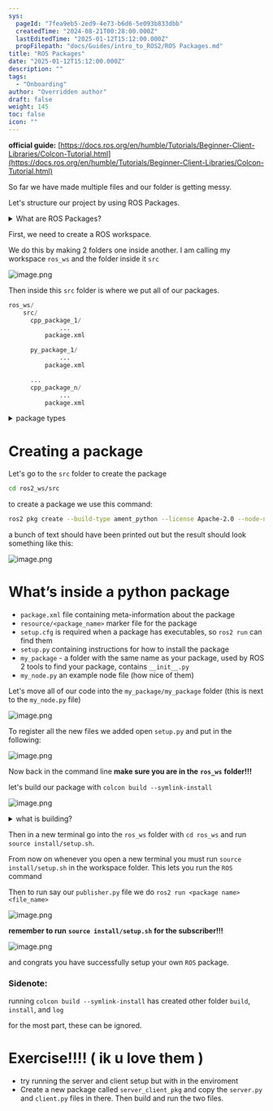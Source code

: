 ```yaml
---
sys:
  pageId: "7fea9eb5-2ed9-4e73-b6d6-5e093b833dbb"
  createdTime: "2024-08-21T00:28:00.000Z"
  lastEditedTime: "2025-01-12T15:12:00.000Z"
  propFilepath: "docs/Guides/intro_to_ROS2/ROS Packages.md"
title: "ROS Packages"
date: "2025-01-12T15:12:00.000Z"
description: ""
tags:
  - "Onboarding"
author: "Overridden author"
draft: false
weight: 145
toc: false
icon: ""
---
```


**official guide:** [https://docs.ros.org/en/humble/Tutorials/Beginner-Client-Libraries/Colcon-Tutorial.html](https://docs.ros.org/en/humble/Tutorials/Beginner-Client-Libraries/Colcon-Tutorial.html)

So far we have made multiple files and our folder is getting messy.

Let's structure our project by using ROS Packages.

<details>

<summary>What are ROS Packages?</summary>

ROS Packages are, as the name implies, packages of code that are highly sharable between ROS developers.

They consist of a folder, `package.xml` file, and source code

```python
      cpp_package_1/
		      ... imagine much code files here ..
          package.xml
```

</details>

First, we need to create a ROS workspace.

We do this by making 2 folders one inside another. I am calling my workspace `ros_ws` and the folder inside it `src`

![image.png](https://prod-files-secure.s3.us-west-2.amazonaws.com/d518164a-d88e-44d1-a4ee-3adb3bd8bce0/70706947-fd18-4537-a67b-e12946812d31/image.png?X-Amz-Algorithm=AWS4-HMAC-SHA256&X-Amz-Content-Sha256=UNSIGNED-PAYLOAD&X-Amz-Credential=ASIAZI2LB4667INU3JLK%2F20250607%2Fus-west-2%2Fs3%2Faws4_request&X-Amz-Date=20250607T131826Z&X-Amz-Expires=3600&X-Amz-Security-Token=IQoJb3JpZ2luX2VjEJz%2F%2F%2F%2F%2F%2F%2F%2F%2F%2FwEaCXVzLXdlc3QtMiJIMEYCIQDTj%2FILPE0u%2BdAmHBEMxsBzQWTF9EEN2S19oOId2QeDSwIhAMe82GqDnOeBlLnfP4FRQvDyvs%2FaW87Hif2Uz0j%2FnU61Kv8DCHQQABoMNjM3NDIzMTgzODA1IgwrddWFwRhWUKhIvcsq3AOnUa1hU7BQiP3oEH%2BMQ7ldxGcbQUyFQ2rHmXWvsecAgFMJAAmpC9QjXKmHG%2FQLdylYtf3MPASQ8BaBmjGcjHJLCmm6ENAJfRdqEAOA9mzfRrLcK%2FpNh%2F3R%2Fj8Pts52B2Drn%2BXprUsl6CDIXdUf7vtor%2BY9F5zb4GLScn7s3OT4V8gbA%2BTlA5mz8bjxu8Ux4bMDsUPQPyULY9jlZEhIN%2Bq%2BMKNsqOSPtHOhguJQPkdJO5rck8EcXdp%2FTYzattD9mrMfuh4Dw5F2aVDoq08w%2FtQw5kqOC%2FZnS10h5%2BrLaCm9scTPCKN5IWGYTcWOSeLbSXVF4MK8wv%2FfGTe6CceDuKpGlTXIR7sEZZ6rjx1JghSnen2n6lhsEqJw2fARhLbD6BcLgDcrqLuL8xu5Jid7kLz08GKvttfONYuL8MxnsWgLSD1y3%2Fms%2FNgGUrB0mjMa434oUfO9CyOK0pk9mdERXgIsWMVJZORgQySHcgdTMQYJG1SOpVSWtlmbXarnQCaUCJv48aqj6InFPwc6sN2c9QXft6XRoC810M4g5Tcyp9U1D%2FpeqrJoqxE7CJXcre3yo3URZmIAMoP045Lfj4E0VQhlpkOEyo0Nkoi%2BsC7C2gJEKrAwlo3uKdfaB8YmDjD5w5DCBjqkAROzvGrVqvY696jwflzP6NsZN8jYtMQ2nRQbNqKMJV8npltziHSzWEmvI%2BoE5zMaxZRH7OIsUDhW8nLEuiKp2B5Tek%2B77Fm3EhZttdmUAi13EMBUc7ARf%2FPQVGJ4OlKqL3CkXjatE25v%2BOUl%2BxIAx9tcIGSzAp4EeuCI6D%2FyVoqTneR4XKycBF3fBDz7bHYUMWUfQtdhqc9xeDDoGx44D4GYg1S8&X-Amz-Signature=4ec0248225f7dbd28fcaa27d97e13ca49e036e9e5cc2b92cae1738629bddca77&X-Amz-SignedHeaders=host&x-id=GetObject)

Then inside this `src` folder is where we put all of our packages.

```python
ros_ws/
    src/
      cpp_package_1/
		      ...
          package.xml

      py_package_1/
		      ...
          package.xml

      ...
      cpp_package_n/
		      ...
          package.xml

```

<details>

<summary>package types</summary>

packages can be either `C++` or python.

the intern file structure is different for each but for this guide we will stick to creating python packages

</details>

# Creating a package

Let's go to the `src` folder to create the package

```bash
cd ros2_ws/src
```

to create a package we use this command:

```bash
ros2 pkg create --build-type ament_python --license Apache-2.0 --node-name my_node my_package
```

a bunch of text should have been printed out but the result should look something like this:

![image.png](https://prod-files-secure.s3.us-west-2.amazonaws.com/d518164a-d88e-44d1-a4ee-3adb3bd8bce0/e6cf1e3f-8512-4a3e-b131-079f800bf3e8/image.png?X-Amz-Algorithm=AWS4-HMAC-SHA256&X-Amz-Content-Sha256=UNSIGNED-PAYLOAD&X-Amz-Credential=ASIAZI2LB4667INU3JLK%2F20250607%2Fus-west-2%2Fs3%2Faws4_request&X-Amz-Date=20250607T131826Z&X-Amz-Expires=3600&X-Amz-Security-Token=IQoJb3JpZ2luX2VjEJz%2F%2F%2F%2F%2F%2F%2F%2F%2F%2FwEaCXVzLXdlc3QtMiJIMEYCIQDTj%2FILPE0u%2BdAmHBEMxsBzQWTF9EEN2S19oOId2QeDSwIhAMe82GqDnOeBlLnfP4FRQvDyvs%2FaW87Hif2Uz0j%2FnU61Kv8DCHQQABoMNjM3NDIzMTgzODA1IgwrddWFwRhWUKhIvcsq3AOnUa1hU7BQiP3oEH%2BMQ7ldxGcbQUyFQ2rHmXWvsecAgFMJAAmpC9QjXKmHG%2FQLdylYtf3MPASQ8BaBmjGcjHJLCmm6ENAJfRdqEAOA9mzfRrLcK%2FpNh%2F3R%2Fj8Pts52B2Drn%2BXprUsl6CDIXdUf7vtor%2BY9F5zb4GLScn7s3OT4V8gbA%2BTlA5mz8bjxu8Ux4bMDsUPQPyULY9jlZEhIN%2Bq%2BMKNsqOSPtHOhguJQPkdJO5rck8EcXdp%2FTYzattD9mrMfuh4Dw5F2aVDoq08w%2FtQw5kqOC%2FZnS10h5%2BrLaCm9scTPCKN5IWGYTcWOSeLbSXVF4MK8wv%2FfGTe6CceDuKpGlTXIR7sEZZ6rjx1JghSnen2n6lhsEqJw2fARhLbD6BcLgDcrqLuL8xu5Jid7kLz08GKvttfONYuL8MxnsWgLSD1y3%2Fms%2FNgGUrB0mjMa434oUfO9CyOK0pk9mdERXgIsWMVJZORgQySHcgdTMQYJG1SOpVSWtlmbXarnQCaUCJv48aqj6InFPwc6sN2c9QXft6XRoC810M4g5Tcyp9U1D%2FpeqrJoqxE7CJXcre3yo3URZmIAMoP045Lfj4E0VQhlpkOEyo0Nkoi%2BsC7C2gJEKrAwlo3uKdfaB8YmDjD5w5DCBjqkAROzvGrVqvY696jwflzP6NsZN8jYtMQ2nRQbNqKMJV8npltziHSzWEmvI%2BoE5zMaxZRH7OIsUDhW8nLEuiKp2B5Tek%2B77Fm3EhZttdmUAi13EMBUc7ARf%2FPQVGJ4OlKqL3CkXjatE25v%2BOUl%2BxIAx9tcIGSzAp4EeuCI6D%2FyVoqTneR4XKycBF3fBDz7bHYUMWUfQtdhqc9xeDDoGx44D4GYg1S8&X-Amz-Signature=6a2e0de2459e5c64de530d7e90ff93408932e56458668010a027fecb534aacbc&X-Amz-SignedHeaders=host&x-id=GetObject)

# What’s inside a python package

- `package.xml` file containing meta-information about the package
- `resource/<package_name>` marker file for the package
- `setup.cfg` is required when a package has executables, so `ros2 run` can find them
- `setup.py` containing instructions for how to install the package
- `my_package` - a folder with the same name as your package, used by ROS 2 tools to find your package, contains `__init__.py`
- `my_node.py` an example node file (how nice of them)

Let's move all of our code into the `my_package/my_package` folder (this is next to the `my_node.py` file)

![image.png](https://prod-files-secure.s3.us-west-2.amazonaws.com/d518164a-d88e-44d1-a4ee-3adb3bd8bce0/9ce58f11-0da9-4d3e-b86d-506a9685d378/image.png?X-Amz-Algorithm=AWS4-HMAC-SHA256&X-Amz-Content-Sha256=UNSIGNED-PAYLOAD&X-Amz-Credential=ASIAZI2LB4667INU3JLK%2F20250607%2Fus-west-2%2Fs3%2Faws4_request&X-Amz-Date=20250607T131826Z&X-Amz-Expires=3600&X-Amz-Security-Token=IQoJb3JpZ2luX2VjEJz%2F%2F%2F%2F%2F%2F%2F%2F%2F%2FwEaCXVzLXdlc3QtMiJIMEYCIQDTj%2FILPE0u%2BdAmHBEMxsBzQWTF9EEN2S19oOId2QeDSwIhAMe82GqDnOeBlLnfP4FRQvDyvs%2FaW87Hif2Uz0j%2FnU61Kv8DCHQQABoMNjM3NDIzMTgzODA1IgwrddWFwRhWUKhIvcsq3AOnUa1hU7BQiP3oEH%2BMQ7ldxGcbQUyFQ2rHmXWvsecAgFMJAAmpC9QjXKmHG%2FQLdylYtf3MPASQ8BaBmjGcjHJLCmm6ENAJfRdqEAOA9mzfRrLcK%2FpNh%2F3R%2Fj8Pts52B2Drn%2BXprUsl6CDIXdUf7vtor%2BY9F5zb4GLScn7s3OT4V8gbA%2BTlA5mz8bjxu8Ux4bMDsUPQPyULY9jlZEhIN%2Bq%2BMKNsqOSPtHOhguJQPkdJO5rck8EcXdp%2FTYzattD9mrMfuh4Dw5F2aVDoq08w%2FtQw5kqOC%2FZnS10h5%2BrLaCm9scTPCKN5IWGYTcWOSeLbSXVF4MK8wv%2FfGTe6CceDuKpGlTXIR7sEZZ6rjx1JghSnen2n6lhsEqJw2fARhLbD6BcLgDcrqLuL8xu5Jid7kLz08GKvttfONYuL8MxnsWgLSD1y3%2Fms%2FNgGUrB0mjMa434oUfO9CyOK0pk9mdERXgIsWMVJZORgQySHcgdTMQYJG1SOpVSWtlmbXarnQCaUCJv48aqj6InFPwc6sN2c9QXft6XRoC810M4g5Tcyp9U1D%2FpeqrJoqxE7CJXcre3yo3URZmIAMoP045Lfj4E0VQhlpkOEyo0Nkoi%2BsC7C2gJEKrAwlo3uKdfaB8YmDjD5w5DCBjqkAROzvGrVqvY696jwflzP6NsZN8jYtMQ2nRQbNqKMJV8npltziHSzWEmvI%2BoE5zMaxZRH7OIsUDhW8nLEuiKp2B5Tek%2B77Fm3EhZttdmUAi13EMBUc7ARf%2FPQVGJ4OlKqL3CkXjatE25v%2BOUl%2BxIAx9tcIGSzAp4EeuCI6D%2FyVoqTneR4XKycBF3fBDz7bHYUMWUfQtdhqc9xeDDoGx44D4GYg1S8&X-Amz-Signature=ef8550117d9fd5f4bec89af25226e5e71c861d492f0a3971618a6f2ddef6bb93&X-Amz-SignedHeaders=host&x-id=GetObject)

To register all the new files we added open `setup.py` and put in the following:

![image.png](https://prod-files-secure.s3.us-west-2.amazonaws.com/d518164a-d88e-44d1-a4ee-3adb3bd8bce0/1cd7c262-4cae-4496-9d75-c178537d24a2/image.png?X-Amz-Algorithm=AWS4-HMAC-SHA256&X-Amz-Content-Sha256=UNSIGNED-PAYLOAD&X-Amz-Credential=ASIAZI2LB4667INU3JLK%2F20250607%2Fus-west-2%2Fs3%2Faws4_request&X-Amz-Date=20250607T131826Z&X-Amz-Expires=3600&X-Amz-Security-Token=IQoJb3JpZ2luX2VjEJz%2F%2F%2F%2F%2F%2F%2F%2F%2F%2FwEaCXVzLXdlc3QtMiJIMEYCIQDTj%2FILPE0u%2BdAmHBEMxsBzQWTF9EEN2S19oOId2QeDSwIhAMe82GqDnOeBlLnfP4FRQvDyvs%2FaW87Hif2Uz0j%2FnU61Kv8DCHQQABoMNjM3NDIzMTgzODA1IgwrddWFwRhWUKhIvcsq3AOnUa1hU7BQiP3oEH%2BMQ7ldxGcbQUyFQ2rHmXWvsecAgFMJAAmpC9QjXKmHG%2FQLdylYtf3MPASQ8BaBmjGcjHJLCmm6ENAJfRdqEAOA9mzfRrLcK%2FpNh%2F3R%2Fj8Pts52B2Drn%2BXprUsl6CDIXdUf7vtor%2BY9F5zb4GLScn7s3OT4V8gbA%2BTlA5mz8bjxu8Ux4bMDsUPQPyULY9jlZEhIN%2Bq%2BMKNsqOSPtHOhguJQPkdJO5rck8EcXdp%2FTYzattD9mrMfuh4Dw5F2aVDoq08w%2FtQw5kqOC%2FZnS10h5%2BrLaCm9scTPCKN5IWGYTcWOSeLbSXVF4MK8wv%2FfGTe6CceDuKpGlTXIR7sEZZ6rjx1JghSnen2n6lhsEqJw2fARhLbD6BcLgDcrqLuL8xu5Jid7kLz08GKvttfONYuL8MxnsWgLSD1y3%2Fms%2FNgGUrB0mjMa434oUfO9CyOK0pk9mdERXgIsWMVJZORgQySHcgdTMQYJG1SOpVSWtlmbXarnQCaUCJv48aqj6InFPwc6sN2c9QXft6XRoC810M4g5Tcyp9U1D%2FpeqrJoqxE7CJXcre3yo3URZmIAMoP045Lfj4E0VQhlpkOEyo0Nkoi%2BsC7C2gJEKrAwlo3uKdfaB8YmDjD5w5DCBjqkAROzvGrVqvY696jwflzP6NsZN8jYtMQ2nRQbNqKMJV8npltziHSzWEmvI%2BoE5zMaxZRH7OIsUDhW8nLEuiKp2B5Tek%2B77Fm3EhZttdmUAi13EMBUc7ARf%2FPQVGJ4OlKqL3CkXjatE25v%2BOUl%2BxIAx9tcIGSzAp4EeuCI6D%2FyVoqTneR4XKycBF3fBDz7bHYUMWUfQtdhqc9xeDDoGx44D4GYg1S8&X-Amz-Signature=a7269e9f3eb43f5f19c9a2626ff91aa80d6876138fe5fbf1d1ed0e307d60942f&X-Amz-SignedHeaders=host&x-id=GetObject)

Now back in the command line **make sure you are in the** **`ros_ws`** **folder!!!**

let's build our package with `colcon build --symlink-install`

![image.png](https://prod-files-secure.s3.us-west-2.amazonaws.com/d518164a-d88e-44d1-a4ee-3adb3bd8bce0/2f2a0d27-b173-48fd-b189-5f5c0ce65619/image.png?X-Amz-Algorithm=AWS4-HMAC-SHA256&X-Amz-Content-Sha256=UNSIGNED-PAYLOAD&X-Amz-Credential=ASIAZI2LB4667INU3JLK%2F20250607%2Fus-west-2%2Fs3%2Faws4_request&X-Amz-Date=20250607T131826Z&X-Amz-Expires=3600&X-Amz-Security-Token=IQoJb3JpZ2luX2VjEJz%2F%2F%2F%2F%2F%2F%2F%2F%2F%2FwEaCXVzLXdlc3QtMiJIMEYCIQDTj%2FILPE0u%2BdAmHBEMxsBzQWTF9EEN2S19oOId2QeDSwIhAMe82GqDnOeBlLnfP4FRQvDyvs%2FaW87Hif2Uz0j%2FnU61Kv8DCHQQABoMNjM3NDIzMTgzODA1IgwrddWFwRhWUKhIvcsq3AOnUa1hU7BQiP3oEH%2BMQ7ldxGcbQUyFQ2rHmXWvsecAgFMJAAmpC9QjXKmHG%2FQLdylYtf3MPASQ8BaBmjGcjHJLCmm6ENAJfRdqEAOA9mzfRrLcK%2FpNh%2F3R%2Fj8Pts52B2Drn%2BXprUsl6CDIXdUf7vtor%2BY9F5zb4GLScn7s3OT4V8gbA%2BTlA5mz8bjxu8Ux4bMDsUPQPyULY9jlZEhIN%2Bq%2BMKNsqOSPtHOhguJQPkdJO5rck8EcXdp%2FTYzattD9mrMfuh4Dw5F2aVDoq08w%2FtQw5kqOC%2FZnS10h5%2BrLaCm9scTPCKN5IWGYTcWOSeLbSXVF4MK8wv%2FfGTe6CceDuKpGlTXIR7sEZZ6rjx1JghSnen2n6lhsEqJw2fARhLbD6BcLgDcrqLuL8xu5Jid7kLz08GKvttfONYuL8MxnsWgLSD1y3%2Fms%2FNgGUrB0mjMa434oUfO9CyOK0pk9mdERXgIsWMVJZORgQySHcgdTMQYJG1SOpVSWtlmbXarnQCaUCJv48aqj6InFPwc6sN2c9QXft6XRoC810M4g5Tcyp9U1D%2FpeqrJoqxE7CJXcre3yo3URZmIAMoP045Lfj4E0VQhlpkOEyo0Nkoi%2BsC7C2gJEKrAwlo3uKdfaB8YmDjD5w5DCBjqkAROzvGrVqvY696jwflzP6NsZN8jYtMQ2nRQbNqKMJV8npltziHSzWEmvI%2BoE5zMaxZRH7OIsUDhW8nLEuiKp2B5Tek%2B77Fm3EhZttdmUAi13EMBUc7ARf%2FPQVGJ4OlKqL3CkXjatE25v%2BOUl%2BxIAx9tcIGSzAp4EeuCI6D%2FyVoqTneR4XKycBF3fBDz7bHYUMWUfQtdhqc9xeDDoGx44D4GYg1S8&X-Amz-Signature=e455688fbcccf72e8cfdf214e1dee20374259bffb222f587778ece54774ac8c6&X-Amz-SignedHeaders=host&x-id=GetObject)

<details>

<summary>what is building?</summary>

if you are a CS major at Rose-Hulman you will learn the answer to this in CSSE132

but TLDR; is it combines all the code files into one program that can be run easily 

</details>

Then in a new terminal go into the `ros_ws` folder with `cd ros_ws` and run `source install/setup.sh`. 

From now on whenever you open a new terminal you must run `source install/setup.sh` in the workspace folder. This lets you run the `ROS` command

Then to run say our `publisher.py` file we do `ros2 run <package name> <file_name>`

![image.png](https://prod-files-secure.s3.us-west-2.amazonaws.com/d518164a-d88e-44d1-a4ee-3adb3bd8bce0/4f4b1219-3a44-4632-aa0a-ce3471699f59/image.png?X-Amz-Algorithm=AWS4-HMAC-SHA256&X-Amz-Content-Sha256=UNSIGNED-PAYLOAD&X-Amz-Credential=ASIAZI2LB4667INU3JLK%2F20250607%2Fus-west-2%2Fs3%2Faws4_request&X-Amz-Date=20250607T131827Z&X-Amz-Expires=3600&X-Amz-Security-Token=IQoJb3JpZ2luX2VjEJz%2F%2F%2F%2F%2F%2F%2F%2F%2F%2FwEaCXVzLXdlc3QtMiJIMEYCIQDTj%2FILPE0u%2BdAmHBEMxsBzQWTF9EEN2S19oOId2QeDSwIhAMe82GqDnOeBlLnfP4FRQvDyvs%2FaW87Hif2Uz0j%2FnU61Kv8DCHQQABoMNjM3NDIzMTgzODA1IgwrddWFwRhWUKhIvcsq3AOnUa1hU7BQiP3oEH%2BMQ7ldxGcbQUyFQ2rHmXWvsecAgFMJAAmpC9QjXKmHG%2FQLdylYtf3MPASQ8BaBmjGcjHJLCmm6ENAJfRdqEAOA9mzfRrLcK%2FpNh%2F3R%2Fj8Pts52B2Drn%2BXprUsl6CDIXdUf7vtor%2BY9F5zb4GLScn7s3OT4V8gbA%2BTlA5mz8bjxu8Ux4bMDsUPQPyULY9jlZEhIN%2Bq%2BMKNsqOSPtHOhguJQPkdJO5rck8EcXdp%2FTYzattD9mrMfuh4Dw5F2aVDoq08w%2FtQw5kqOC%2FZnS10h5%2BrLaCm9scTPCKN5IWGYTcWOSeLbSXVF4MK8wv%2FfGTe6CceDuKpGlTXIR7sEZZ6rjx1JghSnen2n6lhsEqJw2fARhLbD6BcLgDcrqLuL8xu5Jid7kLz08GKvttfONYuL8MxnsWgLSD1y3%2Fms%2FNgGUrB0mjMa434oUfO9CyOK0pk9mdERXgIsWMVJZORgQySHcgdTMQYJG1SOpVSWtlmbXarnQCaUCJv48aqj6InFPwc6sN2c9QXft6XRoC810M4g5Tcyp9U1D%2FpeqrJoqxE7CJXcre3yo3URZmIAMoP045Lfj4E0VQhlpkOEyo0Nkoi%2BsC7C2gJEKrAwlo3uKdfaB8YmDjD5w5DCBjqkAROzvGrVqvY696jwflzP6NsZN8jYtMQ2nRQbNqKMJV8npltziHSzWEmvI%2BoE5zMaxZRH7OIsUDhW8nLEuiKp2B5Tek%2B77Fm3EhZttdmUAi13EMBUc7ARf%2FPQVGJ4OlKqL3CkXjatE25v%2BOUl%2BxIAx9tcIGSzAp4EeuCI6D%2FyVoqTneR4XKycBF3fBDz7bHYUMWUfQtdhqc9xeDDoGx44D4GYg1S8&X-Amz-Signature=2bcb28f6ae73fb83837ef2b6242920451018f381d6b429ce6082bf34aced6e19&X-Amz-SignedHeaders=host&x-id=GetObject)

**remember to run** **`source install/setup.sh`** **for the subscriber!!!**

![image.png](https://prod-files-secure.s3.us-west-2.amazonaws.com/d518164a-d88e-44d1-a4ee-3adb3bd8bce0/02121119-dad4-49ec-8356-c956108b4243/image.png?X-Amz-Algorithm=AWS4-HMAC-SHA256&X-Amz-Content-Sha256=UNSIGNED-PAYLOAD&X-Amz-Credential=ASIAZI2LB4667INU3JLK%2F20250607%2Fus-west-2%2Fs3%2Faws4_request&X-Amz-Date=20250607T131827Z&X-Amz-Expires=3600&X-Amz-Security-Token=IQoJb3JpZ2luX2VjEJz%2F%2F%2F%2F%2F%2F%2F%2F%2F%2FwEaCXVzLXdlc3QtMiJIMEYCIQDTj%2FILPE0u%2BdAmHBEMxsBzQWTF9EEN2S19oOId2QeDSwIhAMe82GqDnOeBlLnfP4FRQvDyvs%2FaW87Hif2Uz0j%2FnU61Kv8DCHQQABoMNjM3NDIzMTgzODA1IgwrddWFwRhWUKhIvcsq3AOnUa1hU7BQiP3oEH%2BMQ7ldxGcbQUyFQ2rHmXWvsecAgFMJAAmpC9QjXKmHG%2FQLdylYtf3MPASQ8BaBmjGcjHJLCmm6ENAJfRdqEAOA9mzfRrLcK%2FpNh%2F3R%2Fj8Pts52B2Drn%2BXprUsl6CDIXdUf7vtor%2BY9F5zb4GLScn7s3OT4V8gbA%2BTlA5mz8bjxu8Ux4bMDsUPQPyULY9jlZEhIN%2Bq%2BMKNsqOSPtHOhguJQPkdJO5rck8EcXdp%2FTYzattD9mrMfuh4Dw5F2aVDoq08w%2FtQw5kqOC%2FZnS10h5%2BrLaCm9scTPCKN5IWGYTcWOSeLbSXVF4MK8wv%2FfGTe6CceDuKpGlTXIR7sEZZ6rjx1JghSnen2n6lhsEqJw2fARhLbD6BcLgDcrqLuL8xu5Jid7kLz08GKvttfONYuL8MxnsWgLSD1y3%2Fms%2FNgGUrB0mjMa434oUfO9CyOK0pk9mdERXgIsWMVJZORgQySHcgdTMQYJG1SOpVSWtlmbXarnQCaUCJv48aqj6InFPwc6sN2c9QXft6XRoC810M4g5Tcyp9U1D%2FpeqrJoqxE7CJXcre3yo3URZmIAMoP045Lfj4E0VQhlpkOEyo0Nkoi%2BsC7C2gJEKrAwlo3uKdfaB8YmDjD5w5DCBjqkAROzvGrVqvY696jwflzP6NsZN8jYtMQ2nRQbNqKMJV8npltziHSzWEmvI%2BoE5zMaxZRH7OIsUDhW8nLEuiKp2B5Tek%2B77Fm3EhZttdmUAi13EMBUc7ARf%2FPQVGJ4OlKqL3CkXjatE25v%2BOUl%2BxIAx9tcIGSzAp4EeuCI6D%2FyVoqTneR4XKycBF3fBDz7bHYUMWUfQtdhqc9xeDDoGx44D4GYg1S8&X-Amz-Signature=4e476c7bad07a8d43b1c6c6ee10080af23b166d03cc781ed1be1bdc27889ed2b&X-Amz-SignedHeaders=host&x-id=GetObject)

and congrats you have successfully setup your own `ROS` package.

### Sidenote:

running `colcon build --symlink-install` has created other folder `build`, `install`, and `log`

for the most part, these can be ignored.

# Exercise!!!! ( ik u love them )

- try running the server and client setup but with in the enviroment
- Create a new package called `server_client_pkg` and copy the `server.py` and `client.py` files in there. Then build and run the two files.
